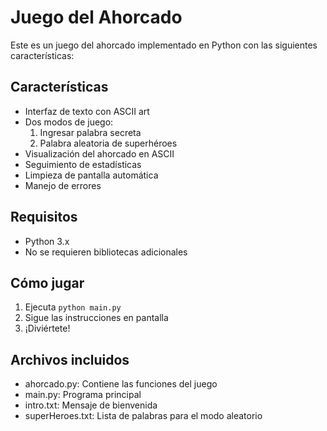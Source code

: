 # Juego del Ahorcado

Este es un juego del ahorcado implementado en Python con las siguientes características:

## Características
- Interfaz de texto con ASCII art
- Dos modos de juego:
  1. Ingresar palabra secreta
  2. Palabra aleatoria de superhéroes
- Visualización del ahorcado en ASCII
- Seguimiento de estadísticas
- Limpieza de pantalla automática
- Manejo de errores

## Requisitos
- Python 3.x
- No se requieren bibliotecas adicionales

## Cómo jugar
1. Ejecuta `python main.py`
2. Sigue las instrucciones en pantalla
3. ¡Diviértete!

## Archivos incluidos
- ahorcado.py: Contiene las funciones del juego
- main.py: Programa principal
- intro.txt: Mensaje de bienvenida
- superHeroes.txt: Lista de palabras para el modo aleatorio

